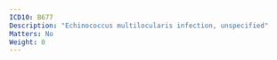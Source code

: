 ```yaml
---
ICD10: B677
Description: "Echinococcus multilocularis infection, unspecified"
Matters: No
Weight: 0
---
```

